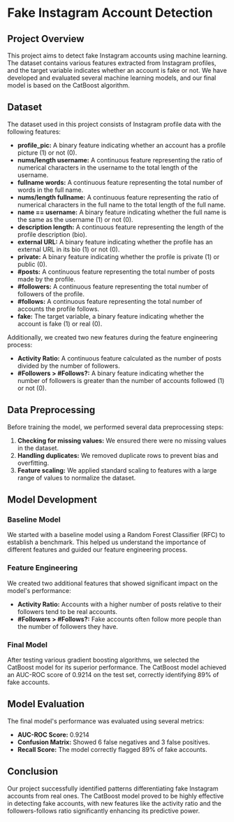 # Fake Instagram Account Detection

## Project Overview

This project aims to detect fake Instagram accounts using machine learning. The dataset contains various features extracted from Instagram profiles, and the target variable indicates whether an account is fake or not. We have developed and evaluated several machine learning models, and our final model is based on the CatBoost algorithm.

## Dataset

The dataset used in this project consists of Instagram profile data with the following features:

- **profile_pic:** A binary feature indicating whether an account has a profile picture (1) or not (0).
- **nums/length username:** A continuous feature representing the ratio of numerical characters in the username to the total length of the username.
- **fullname words:** A continuous feature representing the total number of words in the full name.
- **nums/length fullname:** A continuous feature representing the ratio of numerical characters in the full name to the total length of the full name.
- **name == username:** A binary feature indicating whether the full name is the same as the username (1) or not (0).
- **description length:** A continuous feature representing the length of the profile description (bio).
- **external URL:** A binary feature indicating whether the profile has an external URL in its bio (1) or not (0).
- **private:** A binary feature indicating whether the profile is private (1) or public (0).
- **#posts:** A continuous feature representing the total number of posts made by the profile.
- **#followers:** A continuous feature representing the total number of followers of the profile.
- **#follows:** A continuous feature representing the total number of accounts the profile follows.
- **fake:** The target variable, a binary feature indicating whether the account is fake (1) or real (0).

Additionally, we created two new features during the feature engineering process:

- **Activity Ratio:** A continuous feature calculated as the number of posts divided by the number of followers.
- **#Followers > #Follows?:** A binary feature indicating whether the number of followers is greater than the number of accounts followed (1) or not (0).

## Data Preprocessing

Before training the model, we performed several data preprocessing steps:

1. **Checking for missing values:** We ensured there were no missing values in the dataset.
2. **Handling duplicates:** We removed duplicate rows to prevent bias and overfitting.
3. **Feature scaling:** We applied standard scaling to features with a large range of values to normalize the dataset.

## Model Development

### Baseline Model

We started with a baseline model using a Random Forest Classifier (RFC) to establish a benchmark. This helped us understand the importance of different features and guided our feature engineering process.

### Feature Engineering

We created two additional features that showed significant impact on the model's performance:

- **Activity Ratio:** Accounts with a higher number of posts relative to their followers tend to be real accounts.
- **#Followers > #Follows?:** Fake accounts often follow more people than the number of followers they have.

### Final Model

After testing various gradient boosting algorithms, we selected the CatBoost model for its superior performance. The CatBoost model achieved an AUC-ROC score of 0.9214 on the test set, correctly identifying 89% of fake accounts.

## Model Evaluation

The final model's performance was evaluated using several metrics:

- **AUC-ROC Score:** 0.9214
- **Confusion Matrix:** Showed 6 false negatives and 3 false positives.
- **Recall Score:** The model correctly flagged 89% of fake accounts.

## Conclusion

Our project successfully identified patterns differentiating fake Instagram accounts from real ones. The CatBoost model proved to be highly effective in detecting fake accounts, with new features like the activity ratio and the followers-follows ratio significantly enhancing its predictive power.
